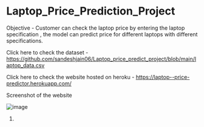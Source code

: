 # Laptop_Price_Prediction_Project

Objective - Customer can check the laptop price by entering the laptop specification , the model can predict price for different laptops with different specifications.

Click here to check the dataset - https://github.com/sandeshjain06/Laptop_price_predict_project/blob/main/laptop_data.csv

Click here to check the website hosted on heroku - https://laptop--price-predictor.herokuapp.com/



Screenshot of the website 

![image](https://user-images.githubusercontent.com/91243691/164948028-f1595989-0b17-4eac-8750-3e13c1bfa29b.png)


1.



